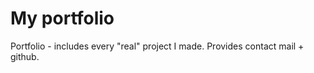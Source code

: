 # My portfolio
Portfolio - includes every "real" project I made. Provides contact mail + github.<br>